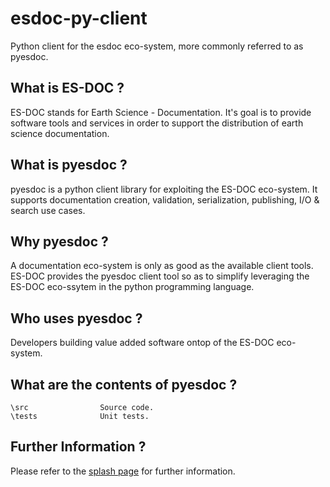 esdoc-py-client
===============

Python client for the esdoc eco-system, more commonly referred to as pyesdoc.


What is ES-DOC ?
--------------------------------------

ES-DOC stands for Earth Science - Documentation.  It's goal is to provide software tools and services in order to support the distribution of earth science documentation.


What is pyesdoc ?
--------------------------------------

pyesdoc is a python client library for exploiting the ES-DOC eco-system.  It supports documentation creation, validation, serialization, publishing, I/O & search use cases.


Why pyesdoc ?
--------------------------------------

A documentation eco-system is only as good as the available client tools.  ES-DOC provides the pyesdoc client tool so as to simplify leveraging the ES-DOC eco-ssytem in the python programming language.


Who uses pyesdoc ?
--------------------------------------

Developers building value added software ontop of the ES-DOC eco-system.


What are the contents of pyesdoc ?
--------------------------------------

    \src           		Source code.
    \tests              Unit tests.


Further Information ?
--------------------------------------

Please refer to the [splash page](http:es-doc.org) for further information.